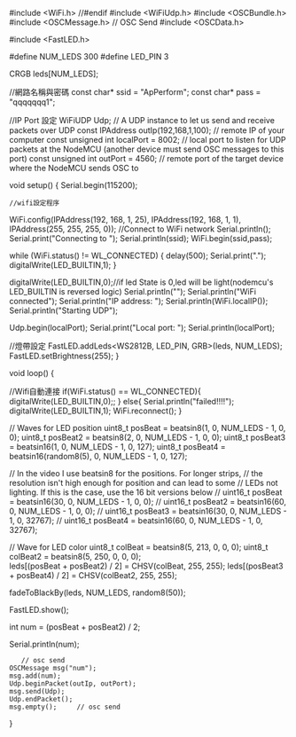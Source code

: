 #include <WiFi.h>
//#endif
#include <WiFiUdp.h>
#include <OSCBundle.h>  
#include <OSCMessage.h> // OSC Send
#include <OSCData.h>


#include <FastLED.h>

#define NUM_LEDS  300
#define LED_PIN   3

CRGB leds[NUM_LEDS];



//網路名稱與密碼
const char* ssid = "ApPerform";
const char* pass = "qqqqqqq1";

//IP Port 設定
WiFiUDP Udp;                           // A UDP instance to let us send and receive packets over UDP
const IPAddress outIp(192,168,1,100);   // remote IP of your computer
const unsigned int localPort = 8002;   // local port to listen for UDP packets at the NodeMCU (another device must send OSC messages to this port)
const unsigned int outPort = 4560;    // remote port of the target device where the NodeMCU sends OSC to




void setup() {
  Serial.begin(115200);

    
    //wifi設定程序
  WiFi.config(IPAddress(192, 168, 1, 25), IPAddress(192, 168, 1, 1), IPAddress(255, 255, 255, 0));
  //Connect to WiFi network
  Serial.println();
  Serial.print("Connecting to ");
  Serial.println(ssid);
  WiFi.begin(ssid,pass);

  while (WiFi.status() != WL_CONNECTED) {
    delay(500);
    Serial.print(".");
    digitalWrite(LED_BUILTIN,1);
  }
  
  digitalWrite(LED_BUILTIN,0);//if led State is 0,led will be light(nodemcu's LED_BUILTIN is reversed logic) 
  Serial.println("");
  Serial.println("WiFi connected");
  Serial.println("IP address: ");
  Serial.println(WiFi.localIP());
  Serial.println("Starting UDP");
  
  Udp.begin(localPort);
  Serial.print("Local port: ");
  Serial.println(localPort);  
  


  //燈帶設定
  FastLED.addLeds<WS2812B, LED_PIN, GRB>(leds, NUM_LEDS);
  FastLED.setBrightness(255);
}

void loop() {


  //Wifi自動連接
      if(WiFi.status() == WL_CONNECTED){
    digitalWrite(LED_BUILTIN,0);;
  }
  else{
   Serial.println("failed!!!!");
   digitalWrite(LED_BUILTIN,1);
   WiFi.reconnect();
  }  

  // Waves for LED position
  uint8_t posBeat  = beatsin8(1, 0, NUM_LEDS - 1, 0, 0);
  uint8_t posBeat2 = beatsin8(2, 0, NUM_LEDS - 1, 0, 0);
  uint8_t posBeat3 = beatsin16(1, 0, NUM_LEDS - 1, 0, 127);
  uint8_t posBeat4 = beatsin16(random8(5), 0, NUM_LEDS - 1, 0, 127);


  // In the video I use beatsin8 for the positions. For longer strips,
  // the resolution isn't high enough for position and can lead to some
  // LEDs not lighting. If this is the case, use the 16 bit versions below
  // uint16_t posBeat  = beatsin16(30, 0, NUM_LEDS - 1, 0, 0);
  // uint16_t posBeat2 = beatsin16(60, 0, NUM_LEDS - 1, 0, 0);
  // uint16_t posBeat3 = beatsin16(30, 0, NUM_LEDS - 1, 0, 32767);
  // uint16_t posBeat4 = beatsin16(60, 0, NUM_LEDS - 1, 0, 32767);

  // Wave for LED color
  uint8_t colBeat  = beatsin8(5, 213, 0, 0, 0);
  uint8_t colBeat2  = beatsin8(5, 250, 0, 0, 0);  
  leds[(posBeat + posBeat2) / 2]  = CHSV(colBeat, 255, 255);
  leds[(posBeat3 + posBeat4) / 2]  = CHSV(colBeat2, 255, 255);

  fadeToBlackBy(leds, NUM_LEDS, random8(50));

  FastLED.show();


  int num = (posBeat + posBeat2) / 2;
  
  Serial.println(num);
  
       // osc send 
    OSCMessage msg("num");
    msg.add(num);
    Udp.beginPacket(outIp, outPort);
    msg.send(Udp);
    Udp.endPacket();
    msg.empty();     // osc send 

}
